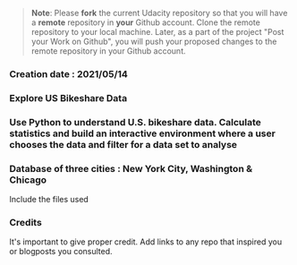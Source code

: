 >**Note**: Please **fork** the current Udacity repository so that you will have a **remote** repository in **your** Github account. Clone the remote repository to your local machine. Later, as a part of the project "Post your Work on Github", you will push your proposed changes to the remote repository in your Github account.

### Creation date : 2021/05/14

### Explore US Bikeshare Data

### Use Python to understand U.S. bikeshare data. Calculate statistics and build an interactive environment where a user chooses the data and filter for a data set to analyse

### Database of three cities : New York City, Washington & Chicago
Include the files used

### Credits
It's important to give proper credit. Add links to any repo that inspired you or blogposts you consulted.
